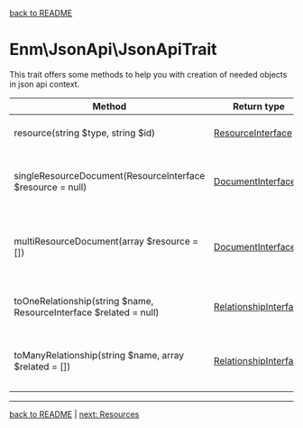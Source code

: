 [back to README](../README.md)
# Enm\JsonApi\JsonApiTrait
This trait offers some methods to help you with creation of needed objects in json api context.

| Method                                                             | Return type                                                                              | Description                                            |
|--------------------------------------------------------------------|------------------------------------------------------------------------------------------|--------------------------------------------------------|
| resource(string $type, string $id)                                 | [ResourceInterface](../src/Model/Resource/ResourceInterface.php)                         | Create a new JSON resource                             |
| singleResourceDocument(ResourceInterface $resource = null)         | [DocumentInterface](../src/Model/Document/DocumentInterface.php)                         | Create a document which can contain one resource       |
| multiResourceDocument(array $resource = [])                        | [DocumentInterface](../src/Model/Document/DocumentInterface.php)                         | Create a document which can contain multiple resources |
| toOneRelationship(string $name, ResourceInterface $related = null) | [RelationshipInterface](../src/Model/Resource/Relationship/RelationshipInterface.php)    | Create a new to one relationship object                |
| toManyRelationship(string $name, array $related = [])              | [RelationshipInterface](../src/Model/Resource/Relationship/RelationshipInterface.php)    | Create a new to many relationship object               |

*****

[back to README](../README.md) | [next: Resources](../docs/02-resources.md)
